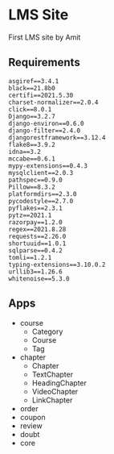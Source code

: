 # LMS Site

First LMS site by Amit

## Requirements

```
asgiref==3.4.1
black==21.8b0
certifi==2021.5.30
charset-normalizer==2.0.4
click==8.0.1
Django==3.2.7
django-environ==0.6.0
django-filter==2.4.0
djangorestframework==3.12.4
flake8==3.9.2
idna==3.2
mccabe==0.6.1
mypy-extensions==0.4.3
mysqlclient==2.0.3
pathspec==0.9.0
Pillow==8.3.2
platformdirs==2.3.0
pycodestyle==2.7.0
pyflakes==2.3.1
pytz==2021.1
razorpay==1.2.0
regex==2021.8.28
requests==2.26.0
shortuuid==1.0.1
sqlparse==0.4.2
tomli==1.2.1
typing-extensions==3.10.0.2
urllib3==1.26.6
whitenoise==5.3.0
```

## Apps

- course
  - Category
  - Course
  - Tag
- chapter
  - Chapter
  - TextChapter
  - HeadingChapter
  - VideoChapter
  - LinkChapter
- order
- coupon
- review
- doubt
- core
